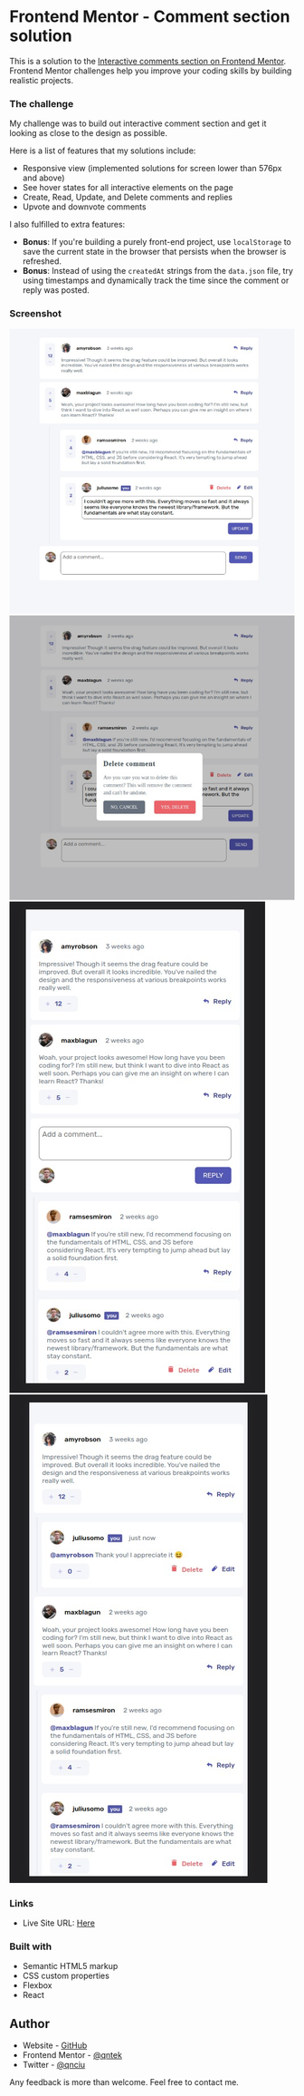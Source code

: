 # Frontend Mentor - Comment section solution

This is a solution to the [Interactive comments section on Frontend Mentor](https://www.frontendmentor.io/challenges/interactive-comments-section-iG1RugEG9/hub). Frontend Mentor challenges help you improve your coding skills by building realistic projects. 


### The challenge

My challenge was to build out interactive comment section and get it looking as close to the design as possible.

Here is a list of features that my solutions include:
- Responsive view (implemented solutions for screen lower than 576px and above)
- See hover states for all interactive elements on the page
- Create, Read, Update, and Delete comments and replies
- Upvote and downvote comments

I also fulfilled to extra features:
- **Bonus**: If you're building a purely front-end project, use `localStorage` to save the current state in the browser that persists when the browser is refreshed.
- **Bonus**: Instead of using the `createdAt` strings from the `data.json` file, try using timestamps and dynamically track the time since the comment or reply was posted.


### Screenshot

![](./src/images/screenshots/1.jpg)
![](./src/images/screenshots/2.jpg)
![](./src/images/screenshots/3.jpg)
![](./src/images/screenshots/4.jpg)


### Links

- Live Site URL: [Here](https://qntek.github.io/react-comment-section/)

### Built with

- Semantic HTML5 markup
- CSS custom properties
- Flexbox
- React


## Author

- Website - [GitHub](https://github.com/qntek)
- Frontend Mentor - [@qntek](https://www.frontendmentor.io/profile/qntek)
- Twitter - [@qnciu](https://www.twitter.com/qnciu)

Any feedback is more than welcome. Feel free to contact me.